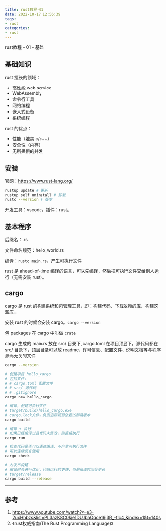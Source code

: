 ```yaml
---
title: rust教程-01
date: 2022-10-17 12:56:39
tags:
- rust
categories:
- rust
---
```


rust教程 - 01 - 基础

<!--more-->

## 基础知识

rust 擅长的领域：
- 高性能 web service
- WebAssembly
- 命令行工具
- 网络编程
- 嵌入式设备
- 系统编程

rust 的优点：
- 性能（媲美 c/c++）
- 安全性（内存）
- 无所畏惧的并发

## 安装

官网：https://www.rust-lang.org/

```bash
rustup update # 更新
rustup self uninstall # 卸载
rustc --version # 版本
```

开发工具：vscode，插件：rust。

## 基本程序

后缀名：.rs

文件命名规范：hello_world.rs

编译：`rustc main.rs`，产生可执行文件

rust 是 ahead-of-time 编译的语言，可以先编译，然后把可执行文件交给别人运行（无需安装 rust）。

## cargo

cargo 是 rust 的构建系统和包管理工具，即：构建代码、下载依赖的库、构建这些库...

安装 rust 的时候会安装 cargo。`cargo --version`

包 packages 在 cargo 中叫做 `crate`

cargo 生成的 main.rs 放在 src/ 目录下, cargo.toml 在项目顶层下，源代码都在 src/ 目录下，顶层目录可以放 readme、许可信息、配置文件、说明文档等与程序源码无关的文件

```bash
cargo --version

# 创建项目 hello_cargo
# 包括文件:
# # cargo.toml 配置文件
# # src/ 源代码
# # .gitignore 
cargo new hello_cargo

# 编译，创建可执行文件
# target/build/hello_cargo.exe
# cargo.lock文件，负责追踪项目依赖的精确版本
cargo build

# 编译 + 执行
# 如果已经编译过且代码未修改，则直接执行
cargo run

# 检查代码是否可以通过编译，不产生可执行文件
# 可以连续反复使用
cargo check

# 为发布构建
# 编译时会进行优化，代码运行的更快，但是编译时间会更长
# target/release
cargo build --release
```

---

## 参考
1. https://www.youtube.com/watch?v=e3-2uxHhbzs&list=PL3azK8C0kje1DUJbaOqce19j3R_-tIc4_&index=1&t=140s
2. 《rust权威指南(The Rust Programming Language)》